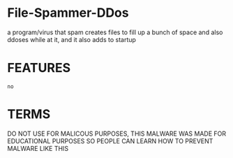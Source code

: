 # File-Spammer-DDos
a program/virus that spam creates files to fill up a bunch of space and also ddoses while at it, and it also adds to startup
# FEATURES
```
no
```
# TERMS
DO NOT USE FOR MALICOUS PURPOSES, THIS MALWARE WAS MADE FOR EDUCATIONAL PURPOSES SO PEOPLE CAN LEARN HOW TO PREVENT MALWARE LIKE THIS
